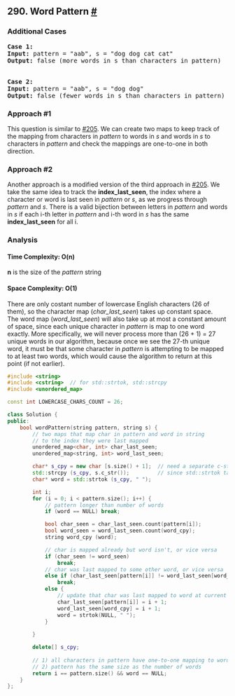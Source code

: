## 290. Word Pattern [#](https://leetcode.com/problems/word-pattern/)

### Additional Cases
<pre>
<b>Case 1:</b>
<b>Input:</b> pattern = "aab", s = "dog dog cat cat"
<b>Output:</b> false (more words in s than characters in pattern)
</br>
<b>Case 2:</b>
<b>Input:</b> pattern = "aab", s = "dog dog"
<b>Output:</b> false (fewer words in s than characters in pattern)
</pre>

### Approach #1
This question is similar to [#205](205-isomorphic-strings.md). We can create two maps to keep track of the mapping from characters
in _pattern_ to words in _s_ and words in _s_ to characters in _pattern_ and check the mappings are one-to-one in both direction.

### Approach #2
Another approach is a modified version of the third approach in [#205](205-isomorphic-strings.md). We take the same idea 
to track the **index_last_seen**, the index where a character or word is last seen in _pattern_ or _s_, as we progress through 
_pattern_ and _s_. There is a valid bijection between letters in _pattern_ and words in _s_ if 
each i-th letter in _pattern_ and i-th word in _s_ has the same **index_last_seen** for all i.

### Analysis
#### Time Complexity: O(n)
**n** is the size of the _pattern_ string
#### Space Complexity: O(1)
There are only costant number of lowercase English characters (26 of them), so the character map (_char_last_seen_) takes up constant space. 
</br>
The word map (_word_last_seen_) will also take up at most a constant amount of space, since each unique character in _pattern_ is map to one word exactly. 
More specifically, we will never process more than (26 + 1) = 27 unique words in our algorithm, because once we see the 27-th unique word, it must be that some character in _pattern_ 
is attempting to be mapped to at least two words, which would cause the algorithm to return at this point (if not earlier).


```cpp
#include <string>
#include <cstring>  // for std::strtok, std::strcpy
#include <unordered_map>

const int LOWERCASE_CHARS_COUNT = 26;

class Solution {
public:
    bool wordPattern(string pattern, string s) {
        // two maps that map char in pattern and word in string
        // to the index they were last mapped
        unordered_map<char, int> char_last_seen;
        unordered_map<string, int> word_last_seen;

        char* s_cpy = new char [s.size() + 1];  // need a separate c-string copy of s
        std::strcpy (s_cpy, s.c_str());         // since std::strtok takes non-constant c-strings 
        char* word = std::strtok (s_cpy, " ");

        int i;
        for (i = 0; i < pattern.size(); i++) {
            // pattern longer than number of words
            if (word == NULL) break;

            bool char_seen = char_last_seen.count(pattern[i]);
            bool word_seen = word_last_seen.count(word_cpy);
            string word_cpy (word);

            // char is mapped already but word isn't, or vice versa
            if (char_seen != word_seen)
                break;
            // char was last mapped to some other word, or vice versa
            else if (char_last_seen[pattern[i]] != word_last_seen[word_cpy])
                break;
            else {
                // update that char was last mapped to word at current index
                char_last_seen[pattern[i]] = i + 1;
                word_last_seen[word_cpy] = i + 1;
                word = strtok(NULL, " ");
            }
            
        }

        delete[] s_cpy;
        
        // 1) all characters in pattern have one-to-one mapping to words
        // 2) pattern has the same size as the number of words 
        return i == pattern.size() && word == NULL;
    }
};
```
